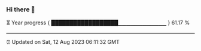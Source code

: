 ### Hi there 👋

⏳ Year progress { ██████████████████▁▁▁▁▁▁▁▁▁▁▁▁ } 61.17 %

---

⏰ Updated on Sat, 12 Aug 2023 06:11:32 GMT
